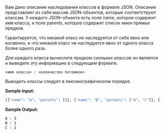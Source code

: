 Вам дано описание наследования классов в формате JSON.
Описание представляет из себя массив JSON-объектов, которые соответствуют классам. У каждого JSON-объекта есть поле name, которое содержит имя класса, и поле parents, которое содержит список имен прямых предков.

Гарантируется, что никакой класс не наследуется от себя явно или косвенно, и что никакой класс не наследуется явно от одного класса более одного раза.

Для каждого класса вычислите предком скольких классов он является и выведите эту информацию в следующем формате.

`<имя класса> : <количество потомков>`

Выводить классы следует в лексикографическом порядке.

__Sample Input:__
```sh
[{"name": "A", "parents": []}, {"name": "B", "parents": ["A", "C"]}, {"name": "C", "parents": ["A"]}]
```

__Sample Output:__
```sh
A : 3
B : 1
C : 2
```
